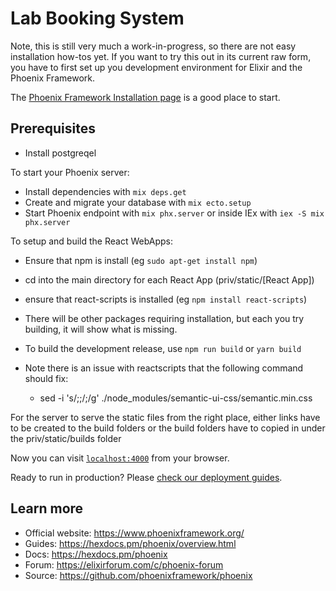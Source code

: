 # Lab Booking System

Note, this is still very much a work-in-progress, so there are not easy installation how-tos yet.  If you want to try this out in its current raw form, you have to first set up you development environment for Elixir and the Phoenix Framework.

The [Phoenix Framework Installation page](https://hexdocs.pm/phoenix/installation.html) is a good place to start.

## Prerequisites
  * Install postgreqel

To start your Phoenix server:

  * Install dependencies with `mix deps.get`
  * Create and migrate your database with `mix ecto.setup`
  * Start Phoenix endpoint with `mix phx.server` or inside IEx with `iex -S mix phx.server`

To setup and build the React WebApps:

  * Ensure that npm is install (eg `sudo apt-get install npm`) 
  * cd into the main directory for each React App (priv/static/[React App])
  * ensure that react-scripts is installed (eg `npm install react-scripts`)
  * There will be other packages requiring installation, but each you try building, it will show what is missing.
  * To build the development release, use `npm run build` or `yarn build`

  * Note there is an issue with reactscripts that the following command should fix:
    * sed -i 's/;;/;/g' ./node_modules/semantic-ui-css/semantic.min.css

For the server to serve the static files from the right place, either links have to be created to the build folders or the build folders have to copied in under the priv/static/builds folder

Now you can visit [`localhost:4000`](http://localhost:4000) from your browser.

Ready to run in production? Please [check our deployment guides](https://hexdocs.pm/phoenix/deployment.html).

## Learn more

  * Official website: https://www.phoenixframework.org/
  * Guides: https://hexdocs.pm/phoenix/overview.html
  * Docs: https://hexdocs.pm/phoenix
  * Forum: https://elixirforum.com/c/phoenix-forum
  * Source: https://github.com/phoenixframework/phoenix
